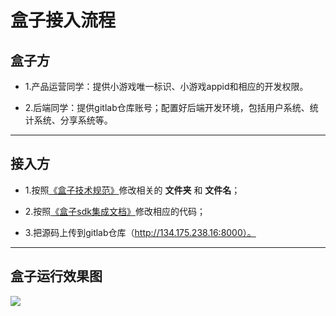 # 盒子接入流程

## 盒子方

* 1.产品运营同学：提供小游戏唯一标识、小游戏appid和相应的开发权限。

* 2.后端同学：提供gitlab仓库账号；配置好后端开发环境，包括用户系统、统计系统、分享系统等。

------------

## 接入方

 - 1.按照[《盒子技术规范》](https://laixiao.github.io/gamebox/doc/gamebox-doc "《技术规范》")修改相关的 **文件夹** 和 **文件名**；

 - 2.按照[《盒子sdk集成文档》](https://laixiao.github.io/gamebox/doc/sdk-doc "《技术规范》")修改相应的代码；

 - 3.把源码上传到gitlab仓库（http://134.175.238.16:8000）。
        

-------

## 盒子运行效果图

![](https://laixiao.github.io/gamebox/doc/screen/screen.jpg)